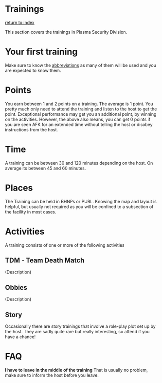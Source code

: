 # Trainings
[return to index](/README.md) 

This section covers the trainings in Plasma Security Division.
 
# Your first training
Make sure to know the [abbreviations](/Abbreviations.md) as many of them will be used and you are expected to know them.

# Points
You earn between 1 and 2 points on a training.
The average is 1 point.
You pretty much only need to attend the training and listen to the host to get the point.
Exceptional performance may get you an additional point, by winning on the activities.
However, the above also means, you can get 0 points if you are seen AFK for an extended time without telling the host or disobey instructions from the host.

# Time
A training can be between 30 and 120 minutes depending on the host.
On average its between 45 and 60 minutes.

# Places
The Training can be held in BHNPs or PURL. 
Knowing the map and layout is helpful, but usually not required as you will be confined to a subsection of the facility in most cases.

# Activities
A training consists of one or more of the following activities

## TDM - Team Death Match
(Description)

## Obbies
(Description)

## Story
Occasionally there are story trainings that involve a role-play plot set up by the host.
They are sadly quite rare but really interesting, so attend if you have a chance!


# FAQ

**I have to leave in the middle of the training**
That is usually no problem, make sure to inform the host before you leave.